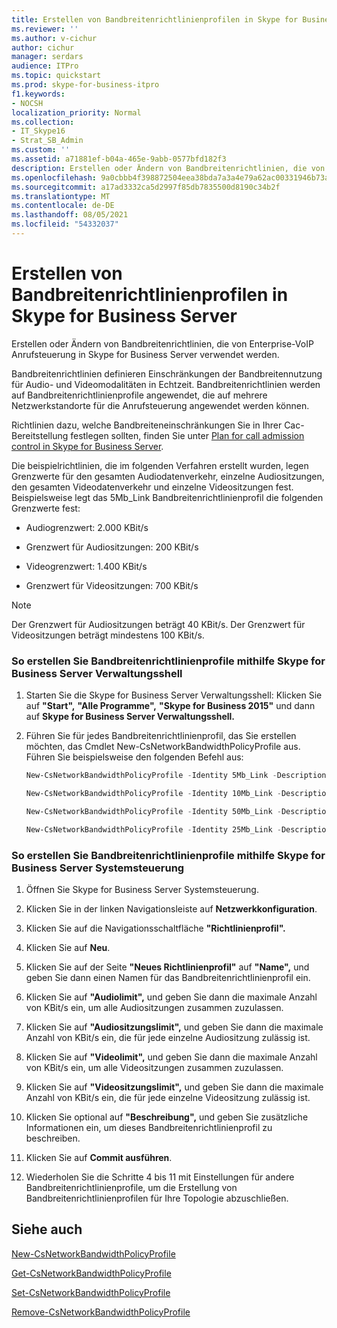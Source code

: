 ```yaml
---
title: Erstellen von Bandbreitenrichtlinienprofilen in Skype for Business Server
ms.reviewer: ''
ms.author: v-cichur
author: cichur
manager: serdars
audience: ITPro
ms.topic: quickstart
ms.prod: skype-for-business-itpro
f1.keywords:
- NOCSH
localization_priority: Normal
ms.collection:
- IT_Skype16
- Strat_SB_Admin
ms.custom: ''
ms.assetid: a71881ef-b04a-465e-9abb-0577bfd182f3
description: Erstellen oder Ändern von Bandbreitenrichtlinien, die von Enterprise-VoIP Anrufsteuerung in Skype for Business Server verwendet werden.
ms.openlocfilehash: 9a0cbbb4f398872504eea38bda7a3a4e79a62ac00331946b73a62bbf9c57a2df
ms.sourcegitcommit: a17ad3332ca5d2997f85db7835500d8190c34b2f
ms.translationtype: MT
ms.contentlocale: de-DE
ms.lasthandoff: 08/05/2021
ms.locfileid: "54332037"
---
```

# <a name="create-bandwidth-policy-profiles-in-skype-for-business-server"></a>Erstellen von Bandbreitenrichtlinienprofilen in Skype for Business Server 
 
Erstellen oder Ändern von Bandbreitenrichtlinien, die von Enterprise-VoIP Anrufsteuerung in Skype for Business Server verwendet werden. 
  
Bandbreitenrichtlinien definieren Einschränkungen der Bandbreitennutzung für Audio- und Videomodalitäten in Echtzeit. Bandbreitenrichtlinien werden auf Bandbreitenrichtlinienprofile angewendet, die auf mehrere Netzwerkstandorte für die Anrufsteuerung angewendet werden können.
  
Richtlinien dazu, welche Bandbreiteneinschränkungen Sie in Ihrer Cac-Bereitstellung festlegen sollten, finden Sie unter [Plan for call admission control in Skype for Business Server](../../plan-your-deployment/enterprise-voice-solution/call-admission-control.md).
  
Die beispielrichtlinien, die im folgenden Verfahren erstellt wurden, legen Grenzwerte für den gesamten Audiodatenverkehr, einzelne Audiositzungen, den gesamten Videodatenverkehr und einzelne Videositzungen fest. Beispielsweise legt das 5Mb_Link Bandbreitenrichtlinienprofil die folgenden Grenzwerte fest: 
  
- Audiogrenzwert: 2.000 KBit/s
    
- Grenzwert für Audiositzungen: 200 KBit/s
    
- Videogrenzwert: 1.400 KBit/s
    
- Grenzwert für Videositzungen: 700 KBit/s
    
> [!NOTE]
> Der Grenzwert für Audiositzungen beträgt 40 KBit/s. Der Grenzwert für Videositzungen beträgt mindestens 100 KBit/s. 
  
### <a name="to-create-bandwidth-policy-profiles-by-using-skype-for-business-server-management-shell"></a>So erstellen Sie Bandbreitenrichtlinienprofile mithilfe Skype for Business Server Verwaltungsshell

1. Starten Sie die Skype for Business Server Verwaltungsshell: Klicken Sie auf **"Start",** **"Alle Programme",** **"Skype for Business 2015"** und dann auf **Skype for Business Server Verwaltungsshell.**
    
2. Führen Sie für jedes Bandbreitenrichtlinienprofil, das Sie erstellen möchten, das Cmdlet New-CsNetworkBandwidthPolicyProfile aus. Führen Sie beispielsweise den folgenden Befehl aus:
    
   ```powershell
   New-CsNetworkBandwidthPolicyProfile -Identity 5Mb_Link -Description "BW profile for 5Mb links" -AudioBWLimit 2000 -AudioBWSessionLimit 200 -VideoBWLimit 1400   -VideoBWSessionLimit 700
   ```

   ```powershell
   New-CsNetworkBandwidthPolicyProfile -Identity 10Mb_Link -Description "BW profile for 10Mb links" -AudioBWLimit 4000 -AudioBWSessionLimit 200 -VideoBWLimit 2800 -VideoBWSessionLimit 700
   ```

   ```powershell
   New-CsNetworkBandwidthPolicyProfile -Identity 50Mb_Link -Description "BW profile for 50Mb links" -AudioBWLimit 20000 -AudioBWSessionLimit 200 -VideoBWLimit 14000 -VideoBWSessionLimit 700
   ```

   ```powershell
   New-CsNetworkBandwidthPolicyProfile -Identity 25Mb_Link -Description "BW profile for 25Mb links" -AudioBWLimit 10000 -AudioBWSessionLimit 200 -VideoBWLimit 7000 -VideoBWSessionLimit 700
   ```

### <a name="to-create-bandwidth-policy-profiles-by-using-skype-for-business-server-control-panel"></a>So erstellen Sie Bandbreitenrichtlinienprofile mithilfe Skype for Business Server Systemsteuerung

1. Öffnen Sie Skype for Business Server Systemsteuerung.
    
2. Klicken Sie in der linken Navigationsleiste auf **Netzwerkkonfiguration**.
    
3. Klicken Sie auf die Navigationsschaltfläche **"Richtlinienprofil".**
    
4. Klicken Sie auf **Neu**.
    
5. Klicken Sie auf der Seite **"Neues Richtlinienprofil"** auf **"Name",** und geben Sie dann einen Namen für das Bandbreitenrichtlinienprofil ein.
    
6. Klicken Sie auf **"Audiolimit",** und geben Sie dann die maximale Anzahl von KBit/s ein, um alle Audiositzungen zusammen zuzulassen.
    
7. Klicken Sie auf **"Audiositzungslimit",** und geben Sie dann die maximale Anzahl von KBit/s ein, die für jede einzelne Audiositzung zulässig ist.
    
8. Klicken Sie auf **"Videolimit",** und geben Sie dann die maximale Anzahl von KBit/s ein, um alle Videositzungen zusammen zuzulassen.
    
9. Klicken Sie auf **"Videositzungslimit",** und geben Sie dann die maximale Anzahl von KBit/s ein, die für jede einzelne Videositzung zulässig ist.
    
10. Klicken Sie optional auf **"Beschreibung",** und geben Sie zusätzliche Informationen ein, um dieses Bandbreitenrichtlinienprofil zu beschreiben.
    
11. Klicken Sie auf **Commit ausführen**.
    
12. Wiederholen Sie die Schritte 4 bis 11 mit Einstellungen für andere Bandbreitenrichtlinienprofile, um die Erstellung von Bandbreitenrichtlinienprofilen für Ihre Topologie abzuschließen.
    
## <a name="see-also"></a>Siehe auch

[New-CsNetworkBandwidthPolicyProfile](/powershell/module/skype/new-csnetworkbandwidthpolicyprofile?view=skype-ps)
  
[Get-CsNetworkBandwidthPolicyProfile](/powershell/module/skype/get-csnetworkbandwidthpolicyprofile?view=skype-ps)
  
[Set-CsNetworkBandwidthPolicyProfile](/powershell/module/skype/set-csnetworkbandwidthpolicyprofile?view=skype-ps)
  
[Remove-CsNetworkBandwidthPolicyProfile](/powershell/module/skype/remove-csnetworkbandwidthpolicyprofile?view=skype-ps)